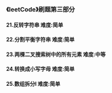 ### 《leetCode》刷题第三部分
#### 21.反转字符串       难度:简单
#### 22.分割平衡字符串     难度:简单
#### 23.两棵二叉搜索树中的所有元素       难度:中等
#### 24.转换成小写字母     难度:简单
#### 25.数组拆分l       难度:简单